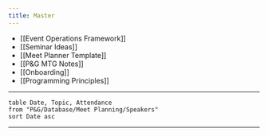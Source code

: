 ```yaml
---
title: Master
---
```


- [[Event Operations Framework]]
- [[Seminar Ideas]]
- [[Meet Planner Template]]
- [[P&G MTG Notes]]
- [[Onboarding]]
- [[Programming Principles]]
---
```dataview
table Date, Topic, Attendance
from "P&G/Database/Meet Planning/Speakers"
sort Date asc
```
---

